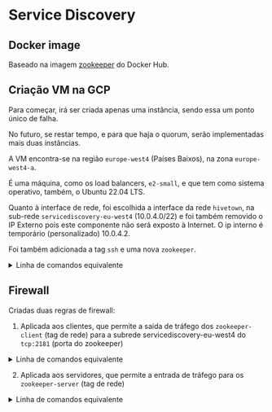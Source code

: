 # Service Discovery

## Docker image
Baseado na imagem [zookeeper](https://hub.docker.com/_/zookeeper) do Docker Hub.

## Criação VM na GCP
Para começar, irá ser criada apenas uma instância, sendo essa um ponto único de falha.

No futuro, se restar tempo, e para que haja o quorum, serão implementadas mais duas instâncias.

A VM encontra-se na região `europe-west4` (Países Baixos), na zona `europe-west4-a`.

É uma máquina, como os load balancers, `e2-small`, e que tem como sistema operativo, também, o Ubuntu 22.04 LTS.

Quanto à interface de rede, foi escolhida a interface da rede `hivetown`, na sub-rede `servicediscovery-eu-west4` (10.0.4.0/22) e foi também removido o IP Externo pois este componente não será exposto à Internet. O ip interno é temporário (personalizado) 10.0.4.2.

Foi também adicionada a tag `ssh` e uma nova `zookeeper`.

<details>
<summary>Linha de comandos equivalente</summary>

```bash
gcloud compute instances create servicediscovery-1 \
    --project=hivetown \
    --zone=europe-west4-a \
    --machine-type=e2-small \
    --network-interface=private-network-ip=10.0.4.2,subnet=servicediscovery-eu-west4,no-address \
    --maintenance-policy=MIGRATE \
    --provisioning-model=STANDARD \
    --service-account=433774389779-compute@developer.gserviceaccount.com \
    --scopes=https://www.googleapis.com/auth/devstorage.read_only,https://www.googleapis.com/auth/logging.write,https://www.googleapis.com/auth/monitoring.write,https://www.googleapis.com/auth/servicecontrol,https://www.googleapis.com/auth/service.management.readonly,https://www.googleapis.com/auth/trace.append \
    --tags=ssh,zookeeper \
    --create-disk=auto-delete=yes,boot=yes,device-name=servicediscovery-1,image=projects/ubuntu-os-cloud/global/images/ubuntu-2204-jammy-v20230415,mode=rw,size=10,type=projects/hivetown/zones/europe-west4-a/diskTypes/pd-balanced \
    --no-shielded-secure-boot \
    --shielded-vtpm \
    --shielded-integrity-monitoring \
    --labels=ec-src=vm_add-gcloud \
    --reservation-affinity=any \
    --deletion-protection
```
</details>

## Firewall
Criadas duas regras de firewall:
1. Aplicada aos clientes, que permite a saída de tráfego dos `zookeeper-client` (tag de rede) para a subrede servicediscovery-eu-west4 do `tcp:2181` (porta do zookeeper)
<details>
<summary>Linha de comandos equivalente</summary>

```bash
gcloud compute --project=hivetown firewall-rules create hivetown-allow-zookeeper-client --description="Allow outbound zookeeper client traffic" --direction=EGRESS --priority=1000 --network=hivetown --action=ALLOW --rules=tcp:2181 --destination-ranges=10.0.4.0/22 --target-tags=zookeeper-client
```
</details>

2. Aplicada aos servidores, que permite a entrada de tráfego para os `zookeeper-server` (tag de rede)
<details>
<summary>Linha de comandos equivalente</summary>

```bash
gcloud compute --project=hivetown firewall-rules create hivetown-allow-zookeeper-server --description="Allow inbound server traffic" --direction=INGRESS --priority=1000 --network=hivetown --action=ALLOW --rules=tcp:2181 --destination-ranges=10.0.4.0/22 --source-tags=zookeeper-client --target-tags=zookeeper-server
```
</details>
</details>